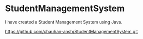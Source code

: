 # StudentManagementSystem
I have created a Student Management System using Java.

https://github.com/chauhan-ansh/StudentManagementSystem.git
